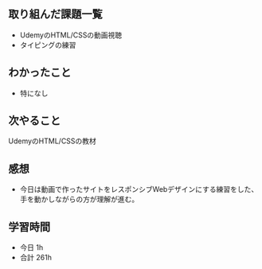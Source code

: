 ## 取り組んだ課題一覧
-  UdemyのHTML/CSSの動画視聴
- タイピングの練習
## わかったこと
- 特になし
## 次やること
UdemyのHTML/CSSの教材
## 感想
- 今日は動画で作ったサイトをレスポンシブWebデザインにする練習をした、手を動かしながらの方が理解が進む。
## 学習時間
- 今日 1h
- 合計 261h